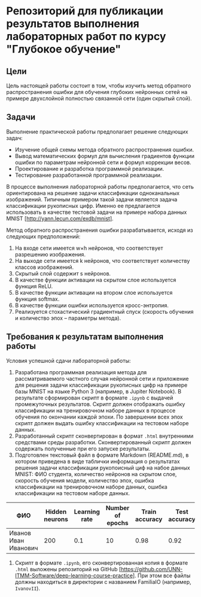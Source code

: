 # Репозиторий для публикации результатов выполнения лабораторных работ по курсу "Глубокое обучение"

## Цели
Цель настоящей работы состоит в том, чтобы изучить метод обратного распространения ошибки для обучения глубоких нейронных сетей на примере двухслойной полностью связанной сети (один скрытый слой). 

## Задачи
Выполнение практической работы предполагает решение следующих задач:

- Изучение общей схемы метода обратного распространения ошибки.
- Вывод математических формул для вычисления градиентов функции ошибки по параметрам нейронной сети и формул коррекции весов.
- Проектирование и разработка программной реализации.
- Тестирование разработанной программной реализации.

В процессе выполнения лабораторной работы предполагается, что сеть ориентирована на решение задачи классификации одноканальных изображений. Типичным примером такой задачи является задача классификации рукописных цифр. Именно ее предлагается использовать в качестве тестовой задачи на примере набора данных MNIST [http://yann.lecun.com/exdb/mnist]. 

Метод обратного распространения ошибки разрабатывается, исходя из следующих предположений:

1. На входе сети имеется w×h нейронов, что соответствует разрешению изображения.
1. На выходе сети имеется k нейронов, что соответствует количеству классов изображений.
1. Скрытый слой содержит s нейронов.
1. В качестве функции активации на скрытом слое используется функция ReLU.
1. В качестве функции активации на втором слое используется функция softmax.
1. В качестве функции ошибки используется кросс-энтропия.
1. Реализуется стохастический градиентный спуск (скорость обучения и количество эпох – параметры метода).

## Требования к результатам выполнения работы

Условия успешной сдачи лабораторной работы:
1. Разработана программная реализация метода для рассматриваемого частного случая нейронной сети и приложение для решения задачи классификации рукописных цифр на примере базы MNIST на языке Python 3 (например, в Jupiter Notebook). В результате сформирован скрипт в формате `.ipynb` с выдачей промежуточных результатов. Скрипт должен отображать ошибку классификации на тренировочном наборе данных в процессе обучения по окончании каждой эпохи. По завершении всех эпох скрипт должен выдать ошибку классификации на тестовом наборе данных.
1. Разработанный скрипт сконвертирован в формат `.html` внутренними средствами среды разработки. Сконвертированный скрипт должен содержать полученные при его запуске результаты.
1. Подготовлен текстовый файл в формате Markdown (README.md), в котором приведена в виде таблички информация о результатах решения задачи классификации рукопоисный циф на набое данных MNIST: ФИО студента, количество нейронов на скрытом слое, скорость обучения модели, количество эпох, ошибка классификации на тренировочном наборе данных, ошибка классификации на тестовом наборе данных.

| ФИО | Hidden neurons| Learning rate | Number of epochs | Train accuracy | Test accuracy |
|-|-|-|-|-|-|
| Иванов Иван Иванович | 200 | 0.1 | 10 | 0.98 | 0.92 |

1. Скрипт в формате `.ipynb`, его сконвертированная копия в формате `.html` выложены репозиторий на GitHub [https://github.com/UNN-ITMM-Software/deep-learning-course-practice]. При этом все файлы должны находиться в директории с названием FamiliaIO (например, `IvanovII`).
